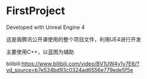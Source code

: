 # FirstProject

Developed with Unreal Engine 4

这是我腾讯公开课使用的整个项目文件，利用UE4进行开发

主要使用C++，以蓝图为辅助

bilibili:https://www.bilibili.com/video/BV1UW4y1y7E6/?vd_source=b7e534bd93c0324ad6556e779ede5f5e
